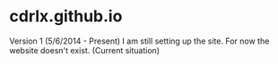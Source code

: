 cdrlx.github.io
===============

Version 1 (5/6/2014 - Present)
    I am still setting up the site. For now the website doesn't exist. (Current situation)
